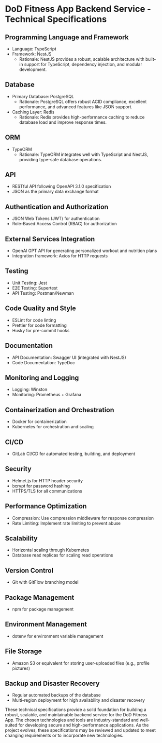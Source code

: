 # DoD Fitness App Backend Service - Technical Specifications

## Programming Language and Framework

- Language: TypeScript
- Framework: NestJS
  - Rationale: NestJS provides a robust, scalable architecture with built-in support for TypeScript, dependency injection, and modular development.

## Database

- Primary Database: PostgreSQL
  - Rationale: PostgreSQL offers robust ACID compliance, excellent performance, and advanced features like JSON support.
- Caching Layer: Redis
  - Rationale: Redis provides high-performance caching to reduce database load and improve response times.

## ORM

- TypeORM
  - Rationale: TypeORM integrates well with TypeScript and NestJS, providing type-safe database operations.

## API

- RESTful API following OpenAPI 3.1.0 specification
- JSON as the primary data exchange format

## Authentication and Authorization

- JSON Web Tokens (JWT) for authentication
- Role-Based Access Control (RBAC) for authorization

## External Services Integration

- OpenAI GPT API for generating personalized workout and nutrition plans
- Integration framework: Axios for HTTP requests

## Testing

- Unit Testing: Jest
- E2E Testing: Supertest
- API Testing: Postman/Newman

## Code Quality and Style

- ESLint for code linting
- Prettier for code formatting
- Husky for pre-commit hooks

## Documentation

- API Documentation: Swagger UI (integrated with NestJS)
- Code Documentation: TypeDoc

## Monitoring and Logging

- Logging: Winston
- Monitoring: Prometheus + Grafana

## Containerization and Orchestration

- Docker for containerization
- Kubernetes for orchestration and scaling

## CI/CD

- GitLab CI/CD for automated testing, building, and deployment

## Security

- Helmet.js for HTTP header security
- bcrypt for password hashing
- HTTPS/TLS for all communications

## Performance Optimization

- Compression: Use compression middleware for response compression
- Rate Limiting: Implement rate limiting to prevent abuse

## Scalability

- Horizontal scaling through Kubernetes
- Database read replicas for scaling read operations

## Version Control

- Git with GitFlow branching model

## Package Management

- npm for package management

## Environment Management

- dotenv for environment variable management

## File Storage

- Amazon S3 or equivalent for storing user-uploaded files (e.g., profile pictures)

## Backup and Disaster Recovery

- Regular automated backups of the database
- Multi-region deployment for high availability and disaster recovery

These technical specifications provide a solid foundation for building a robust, scalable, and maintainable backend service for the DoD Fitness App. The chosen technologies and tools are industry-standard and well-suited for developing secure and high-performance applications. As the project evolves, these specifications may be reviewed and updated to meet changing requirements or to incorporate new technologies.